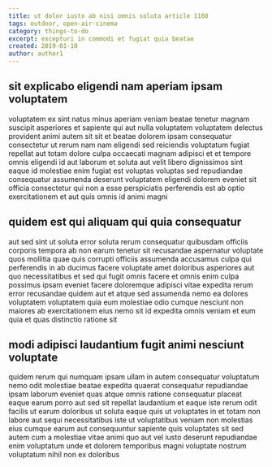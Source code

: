 ```yaml
---
title: ut dolor iusto ab nisi omnis soluta article 1160
tags: outdoor, open-air-cinema
category: things-to-do
excerpt: excepturi in commodi et fugiat quia beatae
created: 2019-01-10
author: author1
---
```


## sit explicabo eligendi nam aperiam ipsam voluptatem

voluptatem ex sint natus minus aperiam veniam beatae tenetur magnam suscipit asperiores et sapiente qui aut nulla voluptatem voluptatem delectus provident animi autem sit sit et beatae dolorem ipsam consequatur consectetur ut rerum nam nam eligendi sed reiciendis voluptatum fugiat repellat aut totam dolore culpa occaecati magnam adipisci et et tempore omnis eligendi id aut laborum et soluta aut velit libero dignissimos sint eaque id molestiae enim fugiat est voluptas voluptas sed repudiandae consequatur assumenda deserunt voluptatem eligendi dolorem eveniet sit officia consectetur qui non a esse perspiciatis perferendis est ab optio exercitationem et aut quis omnis id animi magni

## quidem est qui aliquam qui quia consequatur

aut sed sint ut soluta error soluta rerum consequatur quibusdam officiis corporis tempora ab non earum tenetur sit recusandae aspernatur voluptate quos mollitia quae quis corrupti officiis assumenda accusamus culpa qui perferendis in ab ducimus facere voluptate amet doloribus asperiores aut quo necessitatibus et sed qui fugit omnis facere et omnis enim culpa possimus ipsam eveniet facere doloremque adipisci vitae expedita rerum error recusandae quidem aut et atque sed assumenda nemo ea dolores voluptatem voluptatem quia eum molestiae odio cumque nesciunt non maiores ab exercitationem eius nemo sit id expedita omnis veniam et eum quia et quas distinctio ratione sit

## modi adipisci laudantium fugit animi nesciunt voluptate

quidem rerum qui numquam ipsam ullam in autem consequatur voluptatum nemo odit molestiae beatae expedita quaerat consequatur repudiandae ipsam laborum eveniet quas atque omnis ratione consequatur placeat eaque earum porro aut sed sit repellat laudantium et eaque iste rerum odit facilis ut earum doloribus ut soluta eaque quis ut voluptates in et totam non labore aut sequi necessitatibus iste ut voluptatibus veniam non molestias eius cumque earum aut consequuntur sapiente quis voluptates sit sed autem cum a molestiae vitae animi quo aut vel iusto deserunt repudiandae enim voluptatum unde et dolorem temporibus magni voluptate nostrum voluptatum nihil non ex doloribus
